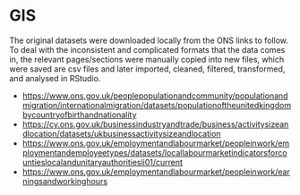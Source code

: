 # GIS
The original datasets were downloaded locally from the ONS links to follow. To deal with the inconsistent and complicated formats that the data comes in, the relevant pages/sections were manually copied into new files, which were saved are csv files and later imported, cleaned, filtered, transformed, and analysed in RStudio.

- https://www.ons.gov.uk/peoplepopulationandcommunity/populationandmigration/internationalmigration/datasets/populationoftheunitedkingdombycountryofbirthandnationality
- https://cy.ons.gov.uk/businessindustryandtrade/business/activitysizeandlocation/datasets/ukbusinessactivitysizeandlocation
- https://www.ons.gov.uk/employmentandlabourmarket/peopleinwork/employmentandemployeetypes/datasets/locallabourmarketindicatorsforcountieslocalandunitaryauthoritiesli01/current
- https://www.ons.gov.uk/employmentandlabourmarket/peopleinwork/earningsandworkinghours

